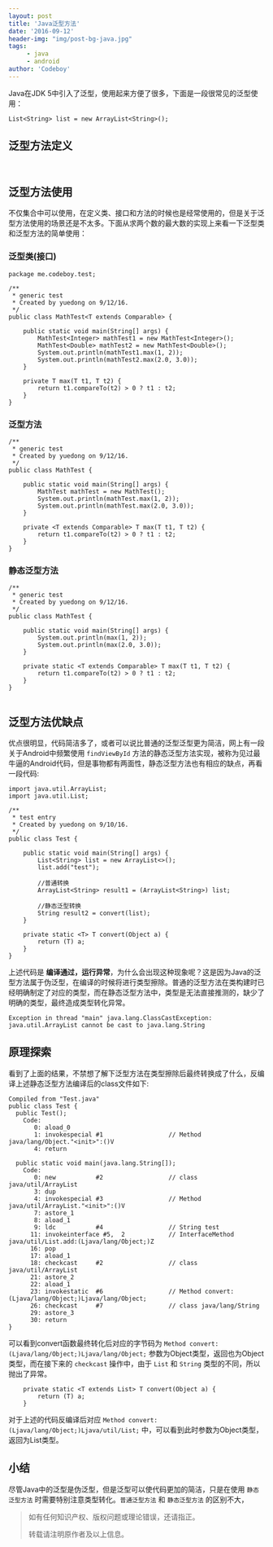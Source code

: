```yaml
---
layout: post
title: 'Java泛型方法'
date: '2016-09-12'
header-img: "img/post-bg-java.jpg"
tags:
     - java
     - android
author: 'Codeboy'
---
```


Java在JDK 5中引入了泛型，使用起来方便了很多，下面是一段很常见的泛型使用：

```
List<String> list = new ArrayList<String>();
```

## 泛型方法定义

```


```

## 泛型方法使用

不仅集合中可以使用，在定义类、接口和方法的时候也是经常使用的，但是关于泛型方法使用的场景还是不太多。下面从求两个数的最大数的实现上来看一下泛型类和泛型方法的简单使用：

### 泛型类(接口)

```
package me.codeboy.test;

/**
 * generic test
 * Created by yuedong on 9/12/16.
 */
public class MathTest<T extends Comparable> {

    public static void main(String[] args) {
        MathTest<Integer> mathTest1 = new MathTest<Integer>();
        MathTest<Double> mathTest2 = new MathTest<Double>();
        System.out.println(mathTest1.max(1, 2));
        System.out.println(mathTest2.max(2.0, 3.0));
    }

    private T max(T t1, T t2) {
        return t1.compareTo(t2) > 0 ? t1 : t2;
    }
}
```

### 泛型方法

```
/**
 * generic test
 * Created by yuedong on 9/12/16.
 */
public class MathTest {

    public static void main(String[] args) {
        MathTest mathTest = new MathTest();
        System.out.println(mathTest.max(1, 2));
        System.out.println(mathTest.max(2.0, 3.0));
    }

    private <T extends Comparable> T max(T t1, T t2) {
        return t1.compareTo(t2) > 0 ? t1 : t2;
    }
}
```


### 静态泛型方法

```
/**
 * generic test
 * Created by yuedong on 9/12/16.
 */
public class MathTest {

    public static void main(String[] args) {
        System.out.println(max(1, 2));
        System.out.println(max(2.0, 3.0));
    }

    private static <T extends Comparable> T max(T t1, T t2) {
        return t1.compareTo(t2) > 0 ? t1 : t2;
    }
}


```

## 泛型方法优缺点

优点很明显，代码简洁多了，或者可以说比普通的泛型泛型更为简洁，网上有一段关于Android中频繁使用 `findViewById` 方法的静态泛型方法实现，被称为见过最牛逼的Android代码，但是事物都有两面性，静态泛型方法也有相应的缺点，再看一段代码:

```
import java.util.ArrayList;
import java.util.List;

/**
 * test entry
 * Created by yuedong on 9/10/16.
 */
public class Test {

    public static void main(String[] args) {
        List<String> list = new ArrayList<>();
        list.add("test");

        //普通转换
        ArrayList<String> result1 = (ArrayList<String>) list;

        //静态泛型转换
        String result2 = convert(list);
    }

    private static <T> T convert(Object a) {
        return (T) a;
    }
}
```

上述代码是 **编译通过，运行异常**，为什么会出现这种现象呢？这是因为Java的泛型方法属于伪泛型，在编译的时候将进行类型擦除。普通的泛型方法在类构建时已经明确制定了对应的类型，而在静态泛型方法中，类型是无法直接推测的，缺少了明确的类型，最终造成类型转化异常。

```
Exception in thread "main" java.lang.ClassCastException: java.util.ArrayList cannot be cast to java.lang.String
```

## 原理探索

看到了上面的结果，不禁想了解下泛型方法在类型擦除后最终转换成了什么，反编译上述静态泛型方法编译后的class文件如下:

```
Compiled from "Test.java"
public class Test {
  public Test();
    Code:
       0: aload_0
       1: invokespecial #1                  // Method java/lang/Object."<init>":()V
       4: return

  public static void main(java.lang.String[]);
    Code:
       0: new           #2                  // class java/util/ArrayList
       3: dup
       4: invokespecial #3                  // Method java/util/ArrayList."<init>":()V
       7: astore_1
       8: aload_1
       9: ldc           #4                  // String test
      11: invokeinterface #5,  2            // InterfaceMethod java/util/List.add:(Ljava/lang/Object;)Z
      16: pop
      17: aload_1
      18: checkcast     #2                  // class java/util/ArrayList
      21: astore_2
      22: aload_1
      23: invokestatic  #6                  // Method convert:(Ljava/lang/Object;)Ljava/lang/Object;
      26: checkcast     #7                  // class java/lang/String
      29: astore_3
      30: return
}
```

可以看到convert函数最终转化后对应的字节码为 `Method convert:(Ljava/lang/Object;)Ljava/lang/Object;` 参数为Object类型，返回也为Object类型，而在接下来的 `checkcast` 操作中，由于 `List` 和 `String` 类型的不同，所以抛出了异常。

```
    private static <T extends List> T convert(Object a) {
        return (T) a;
    }
```
对于上述的代码反编译后对应 `Method convert:(Ljava/lang/Object;)Ljava/util/List;` 中，可以看到此时参数为Object类型，返回为List类型。


## 小结

尽管Java中的泛型是伪泛型，但是泛型可以使代码更加的简洁，只是在使用 `静态泛型方法` 时需要特别注意类型转化。`普通泛型方法` 和 `静态泛型方法` 的区别不大，


> 如有任何知识产权、版权问题或理论错误，还请指正。
>
> 转载请注明原作者及以上信息。
